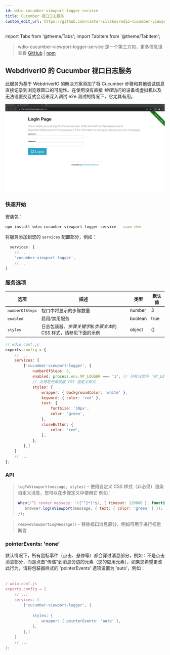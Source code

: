 ```yaml
---
id: wdio-cucumber-viewport-logger-service
title: Cucumber 视口日志服务
custom_edit_url: https://github.com/viktor-silakov/wdio-cucumber-viewport-logger-service/edit/main/README.md
---
```


import Tabs from '@theme/Tabs';
import TabItem from '@theme/TabItem';

> wdio-cucumber-viewport-logger-service 是一个第三方包，更多信息请查看 [GitHub](https://github.com/viktor-silakov/wdio-cucumber-viewport-logger-service) | [npm](https://www.npmjs.com/package/wdio-cucumber-viewport-logger-service)
## WebdriverIO 的 Cucumber 视口日志服务

此服务为基于 WebdriverIO 的解决方案添加了将 Cucumber 步骤和其他调试信息直接记录到浏览器窗口的可能性。在使用没有直接
*物理*访问的设备或虚拟机以及无法设置交互式会话来深入调试 e2e 测试的情况下，它尤其有用。

![demo](https://github.com/viktor-silakov/wdio-cucumber-viewport-logger-service/raw/main/img/demo.gif)

### 快速开始

安装包：

```bash
npm install wdio-cucumber-viewport-logger-service --save-dev
```

将服务添加到您的 `services` 配置部分，例如：

```js
  services: [
    //...
    'cucumber-viewport-logger',
    //...
]
```

### 服务选项

| 选项 | 描述 | 类型 | 默认值 |
| --- | --- | --- | --- |
| `numberOfSteps` | 视口中将显示的步骤数量 | number | 3 |
| `enabled` | 启用/禁用服务 | boolean | true |
| `styles` | 日志包装器、*步骤关键字*和*步骤文本*的 CSS 样式，请参见下面的示例 | object | {} |

```js
// wdio.conf.js
exports.config = {
    // ...
    services: [
        ['cucumber-viewport-logger', {
            numberOfSteps: 5,
            enabled: process.env.VP_LOGGER === '1', // 只有当您将 `VP_LOGGER` 环境变量设置为 `1` 时，服务才会被启用
            // 为特定元素设置 CSS 自定义样式
            styles: {
                wrapper: { backgroundColor: 'white' },
                keyword: { color: 'red' },
                text: {
                    fontSize: '30px',
                    color: 'green',
                },
                closeButton: {
                    color: 'red',
                },
            },
        },]
    ]
    // ...
};
```

### API

> `logToViewport(message, styles)` - 使用自定义 CSS 样式（非必须）渲染自定义消息，您可以在步骤定义中使用它
例如：
>```js
>When(/^I render message: "([^"]*)"$/, { timeout: 120000 }, function (message) {
>    browser.logToViewport(message, { text: { color: 'green' } });
>});
>```


> `removeViewportLogMessage()` - 移除视口消息部分，例如可用于进行视觉断言

### pointerEvents: 'none'

默认情况下，所有鼠标事件（点击、悬停等）都会穿过消息部分，例如：不是点击消息部分，而是点击"传递"到消息旁边的元素（您的应用元素），如果您希望更改此行为，请将包装器样式的 'pointerEvents' 选项设置为 'auto'，例如：
```js

/ wdio.conf.js
exports.config = {
    // ...
    services: [
        ['cucumber-viewport-logger', {
     
            styles: {
                wrapper: { pointerEvents: 'auto' },
            },
        },]
    ]
    // ...
};
```